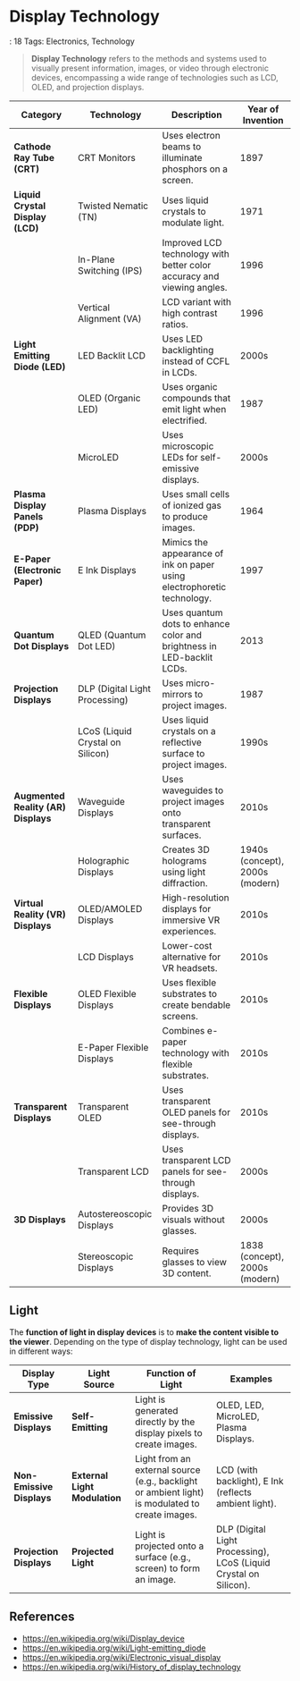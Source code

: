 # Display Technology

: 18
Tags: Electronics, Technology

> **Display Technology** refers to the methods and systems used to visually present information, images, or video through electronic devices, encompassing a wide range of technologies such as LCD, OLED, and projection displays.
> 

| **Category** | **Technology** | **Description** | **Year of Invention** |
| --- | --- | --- | --- |
| **Cathode Ray Tube (CRT)** | CRT Monitors | Uses electron beams to illuminate phosphors on a screen. | 1897 |
| **Liquid Crystal Display (LCD)** | Twisted Nematic (TN) | Uses liquid crystals to modulate light. | 1971 |
|  | In-Plane Switching (IPS) | Improved LCD technology with better color accuracy and viewing angles. | 1996 |
|  | Vertical Alignment (VA) | LCD variant with high contrast ratios. | 1996 |
| **Light Emitting Diode (LED)** | LED Backlit LCD | Uses LED backlighting instead of CCFL in LCDs. | 2000s |
|  | OLED (Organic LED) | Uses organic compounds that emit light when electrified. | 1987 |
|  | MicroLED | Uses microscopic LEDs for self-emissive displays. | 2000s |
| **Plasma Display Panels (PDP)** | Plasma Displays | Uses small cells of ionized gas to produce images. | 1964 |
| **E-Paper (Electronic Paper)** | E Ink Displays | Mimics the appearance of ink on paper using electrophoretic technology. | 1997 |
| **Quantum Dot Displays** | QLED (Quantum Dot LED) | Uses quantum dots to enhance color and brightness in LED-backlit LCDs. | 2013 |
| **Projection Displays** | DLP (Digital Light Processing) | Uses micro-mirrors to project images. | 1987 |
|  | LCoS (Liquid Crystal on Silicon) | Uses liquid crystals on a reflective surface to project images. | 1990s |
| **Augmented Reality (AR) Displays** | Waveguide Displays | Uses waveguides to project images onto transparent surfaces. | 2010s |
|  | Holographic Displays | Creates 3D holograms using light diffraction. | 1940s (concept), 2000s (modern) |
| **Virtual Reality (VR) Displays** | OLED/AMOLED Displays | High-resolution displays for immersive VR experiences. | 2010s |
|  | LCD Displays | Lower-cost alternative for VR headsets. | 2010s |
| **Flexible Displays** | OLED Flexible Displays | Uses flexible substrates to create bendable screens. | 2010s |
|  | E-Paper Flexible Displays | Combines e-paper technology with flexible substrates. | 2010s |
| **Transparent Displays** | Transparent OLED | Uses transparent OLED panels for see-through displays. | 2010s |
|  | Transparent LCD | Uses transparent LCD panels for see-through displays. | 2000s |
| **3D Displays** | Autostereoscopic Displays | Provides 3D visuals without glasses. | 2000s |
|  | Stereoscopic Displays | Requires glasses to view 3D content. | 1838 (concept), 2000s (modern) |

## Light

The **function of light in display devices** is to **make the content visible to the viewer**. Depending on the type of display technology, light can be used in different ways:

| **Display Type** | **Light Source** | **Function of Light** | **Examples** |
| --- | --- | --- | --- |
| **Emissive Displays** | **Self-Emitting** | Light is generated directly by the display pixels to create images. | OLED, LED, MicroLED, Plasma Displays. |
| **Non-Emissive Displays** | **External Light Modulation** | Light from an external source (e.g., backlight or ambient light) is modulated to create images. | LCD (with backlight), E Ink (reflects ambient light). |
| **Projection Displays** | **Projected Light** | Light is projected onto a surface (e.g., screen) to form an image. | DLP (Digital Light Processing), LCoS (Liquid Crystal on Silicon). |

## References

- https://en.wikipedia.org/wiki/Display_device
- https://en.wikipedia.org/wiki/Light-emitting_diode
- https://en.wikipedia.org/wiki/Electronic_visual_display
- https://en.wikipedia.org/wiki/History_of_display_technology